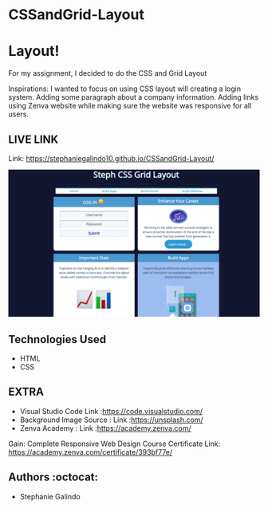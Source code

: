 # CSSandGrid-Layout


# Layout!
For my assignment, I decided to do the CSS and Grid Layout

Inspirations: I wanted to focus on using CSS layout will creating a login system. Adding some paragraph about a company information. Adding links using Zenva website while making sure the website was responsive for all users.

## LIVE LINK 
Link: https://stephaniegalindo10.github.io/CSSandGrid-Layout/

![Fan Animation Website](https://github.com/StephanieGalindo10/CSSandGrid-Layout/blob/master/images/Screen%20Shot%202019-09-03%20at%205.19.11%20PM.png)

## Technologies Used 
* HTML
* CSS


## EXTRA
* Visual Studio Code Link :https://code.visualstudio.com/
* Background Image Source : Link :https://unsplash.com/
* Zenva Academy : Link :https://academy.zenva.com/

Gain: 
Complete Responsive Web Design Course Certificate Link: https://academy.zenva.com/certificate/393bf77e/

## Authors :octocat:
* Stephanie Galindo 
